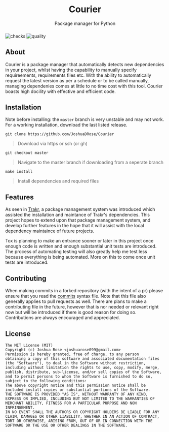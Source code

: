 <div align="center">
<h1>Courier </h1>
Package manager for Python
<h3></h3>
</div>


![checks](https://img.shields.io/github/checks-status/JoshuaDRose/Courier/stable?style=flat)
![quality](https://img.shields.io/scrutinizer/quality/g/JoshuaDRose/Courier/stable)
## About
Courier is a package manager that automatically detects new dependencies in your project, whilst
having the capability to manually specify requireements, requirements files etc. With the ability
to automatically request the latest version as per a schedule or to be called manually, managing
dependenies comes at little to no time cost with this tool. Courier boasts high docility with effective and efficient code. 

## Installation
Note before installing: the `master` branch is very unstable and may not work. For a working
installation, download the last listed release.

```
git clone https://github.com/JoshuaDRose/Courier
```
 > Download via https or ssh (or gh)
```
git checkout master
```
 > Navigate to the master branch if downloading from a seperate branch
```
make install
```
 > Install dependencies and required files

## Features
As seen in [Trakr](https://github.com/JoshuaDRose/Trakr), a package management system
was introduced which assisted the installation and maintance of Trakr's dependencies.
This project hopes to extend upon that package management system, and develop further
features in the hope that it will assist with the local dependency maintaince of future
projects.

Tox is planning to make an entrance sooner or later in this project once enough code 
is written and enough substantial unit tests are introduced. The process of automating
testing will also greatly help me test less because everything is being automated. More
on this to come once unit tests are introduced.
## Contributing
When making commits in a forked repository (with the intent of a pr) please ensure that
you read the [commits](commits.md) syntax file. Note that this file also generally applies
to pull requests as well. There are plans to make a contributing file in the future, however
that is nor needed or relevant right now but will be introduced if there is good reason for 
doing so. Contributions are always encouraged and appreciated.

## License

```
The MIT License (MIT)
Copyright (c) Joshua Rose <joshuarose099@gmail.com> 
Permission is hereby granted, free of charge, to any person
obtaining a copy of this software and associated documentation files
(the "Software"), to deal in the Software without restriction,
including without limitation the rights to use, copy, modify, merge,
publish, distribute, sub-license, and/or sell copies of the Software,
and to permit persons to whom the Software is furnished to do so,
subject to the following conditions:
The above copyright notice and this permission notice shall be
included install copies or substantial portions of the Software.
THE SOFTWARE IS PROVIDED "AS IS", WITHOUT WARRANTY OF ANY KIND,
EXPRESS OR IMPLIED, INCLUDING BUT NOT LIMITED TO THE WARRANTIES OF
MERCHANT ABILITY, FITNESS FOR A PARTICULAR PURPOSE AND NON INFRINGEMENT.
IN NO EVENT SHALL THE AUTHORS OR COPYRIGHT HOLDERS BE LIABLE FOR ANY
CLAIM, DAMAGES OR OTHER LIABILITY, WHETHER IN AN ACTION OF CONTRACT,
TORT OR OTHERWISE, ARISING FROM, OUT OF OR IN CONNECTION WITH THE
SOFTWARE OR THE USE OR OTHER DEALINGS IN THE SOFTWARE.
```
